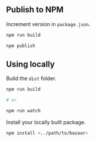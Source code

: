 ## Publish to NPM

Increment version in `package.json`.

```bash
npm run build
```

```bash
npm publish
```

## Using locally

Build the `dist` folder.

```bash
npm run build

# or

npm run watch
```

Install your locally built package.

```bash
npm install <../path/to/bazaar>
```
